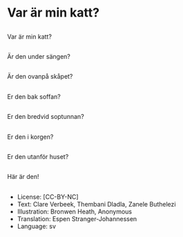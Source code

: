# Var är min katt?

##
Var är min katt?

##
Är den under sängen?

##
Är den ovanpå skåpet?

##
Er den bak soffan?

##
Er den bredvid soptunnan?

##
Er den i korgen?

##
Er den utanför huset?

##
Här är den!

##
* License: [CC-BY-NC]
* Text: Clare Verbeek, Thembani Dladla, Zanele Buthelezi
* Illustration: Bronwen Heath, Anonymous
* Translation: Espen Stranger-Johannessen
* Language: sv
